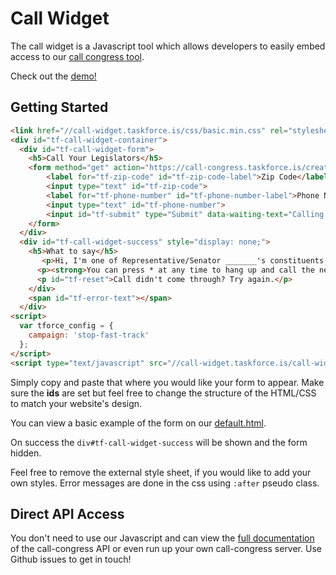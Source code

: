 # Call Widget

The call widget is a Javascript tool which allows developers to easily embed access to our [call congress tool](https://github.com/tfrce/call-congress). 

Check out the <a href="http://tfrce.github.io/call-widget/example/default.html">demo!</a>

## Getting Started

```html
<link href="//call-widget.taskforce.is/css/basic.min.css" rel="stylesheet">
<div id="tf-call-widget-container">
  <div id="tf-call-widget-form">
    <h5>Call Your Legislators</h5>
    <form method="get" action="https://call-congress.taskforce.is/create" id="tf-call-tool" role="form">
        <label for="tf-zip-code" id="tf-zip-code-label">Zip Code</label>
        <input type="text" id="tf-zip-code">
        <label for="tf-phone-number" id="tf-phone-number-label">Phone Number</label>
        <input type="text" id="tf-phone-number">
        <input id="tf-submit" type="Submit" data-waiting-text="Calling Now" value="Call Now">
    </form>
  </div>
  <div id="tf-call-widget-success" style="display: none;">
    <h5>What to say</h5>
       <p>Hi, I'm one of Representative/Senator _______'s constituents, and I'm calling  to oppose Fast Track for the Trans-Pacific Partnership agreement. Congress needs time to debate and amend trade agreements that affect all of us. Fast Tracking the TPP is undemocratic, and I expect my lawmakers to oppose it. I'll be watching this issue closely in 2014.</p>
      <p><strong>You can press * at any time to hang up and call the next representative.</strong></p>
      <p id="tf-reset">Call didn't come through? Try again.</p>
    </div>
    <span id="tf-error-text"></span>
  </div>
<script>
  var tforce_config = {
    campaign: 'stop-fast-track'
  };
</script>
<script type="text/javascript" src="//call-widget.taskforce.is/call-widget.min.js"></script>
```

Simply copy and paste that where you would like your form to appear. Make sure the **ids** are set but feel free to change the structure of the HTML/CSS to match your website's design.

You can view a basic example of the form on our [default.html](http://tfrce.github.io/call-widget/example/default.html).

On success the `div#tf-call-widget-success` will be shown and the form hidden. 

Feel free to remove the external style sheet, if you would like to add your own styles. Error messages are done in the css using `:after` pseudo class.


## Direct API Access

You don't need to use our Javascript and can view the [full documentation](http://github.com/tfrce/call-congress) of the call-congress API or even run up your own call-congress server. Use Github issues to get in touch!
